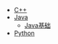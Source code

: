 -   [C++](/coding/c++.md)
-   [Java](/coding/java.md)
    -   [Java基础](/coding/Java/java_base/ReadMe.md)
-   [Python](/coding/python.md)